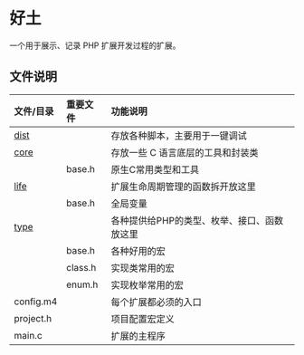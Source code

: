 # 好土

一个用于展示、记录 PHP 扩展开发过程的扩展。

## 文件说明
| 文件/目录              | 重要文件 | 功能说明                                    |
| :--------------------- | :------- | :------------------------------------------ |
| [dist](dist/README.md) |          | 存放各种脚本，主要用于一键调试              |
| [core](core/README.md) |          | 存放一些 C 语言底层的工具和封装类           |
|                        | base.h   | 原生C常用类型和工具                         |
| [life](life/README.md) |          | 扩展生命周期管理的函数拆开放这里            |
|                        | base.h   | 全局变量                                    |
| [type](type/README.md) |          | 各种提供给PHP的类型、枚举、接口、函数放这里 |
|                        | base.h   | 各种好用的宏                                |
|                        | class.h  | 实现类常用的宏                              |
|                        | enum.h   | 实现枚举常用的宏                            |
| config.m4              |          | 每个扩展都必须的入口                        |
| project.h              |          | 项目配置宏定义                              |
| main.c                 |          | 扩展的主程序                                |